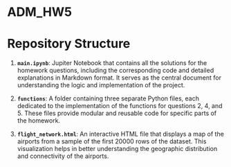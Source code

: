 # ADM_HW5

# Repository Structure

1. **`main.ipynb`**: Jupiter Notebook that contains all the solutions for the homework questions, including the corresponding code and detailed explanations in Markdown format. It serves as the central document for understanding the logic and implementation of the project.

2. **`functions`**: A folder containing three separate Python files, each dedicated to the implementation of the functions for questions 2, 4, and 5. These files provide modular and reusable code for specific parts of the homework.

3. **`flight_network.html`**: An interactive HTML file that displays a map of the airports from a sample of the first 20000 rows of the dataset. This visualization helps in better understanding the geographic distribution and connectivity of the airports.
